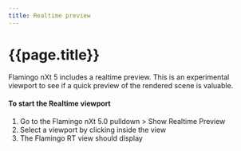 ```yaml
---
title: Realtime preview
---
```


# {{page.title}}
Flamingo nXt 5 includes a realtime preview.  This is an experimental viewport to see if a quick preview of the rendered scene is valuable.

#### To start the Realtime viewport
1. Go to the Flamingo nXt 5.0 pulldown > Show Realtime Preview
1. Select a viewport by clicking inside the view
3. The Flamingo RT view should display

